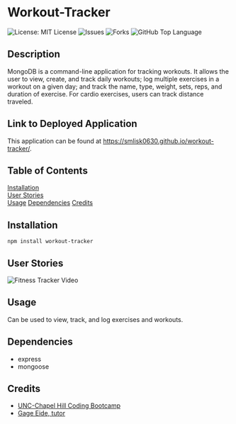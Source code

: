 # Workout-Tracker
![License: MIT License](https://img.shields.io/badge/License-MIT-blue.svg)
![Issues](https://img.shields.io/github/issues/smlisk0630/workout-tracker)
![Forks](https://img.shields.io/github/forks/smlisk0630/workout-tracker)
![GitHub Top Language](https://img.shields.io/github/languages/top/smlisk0630/workout-tracker)
## Description
MongoDB is a command-line application for tracking workouts. It allows the user to view, create, and track daily workouts; log multiple exercises in a workout on a given day; and track the name, type, weight, sets, reps, and duration of exercise. For cardio exercises, users can track distance traveled.
## Link to Deployed Application
This application can be found at https://smlisk0630.github.io/workout-tracker/.
## Table of Contents
[Installation](https://smlisk0630.github.io/workout-tracker#installation)  
[User Stories](https://smlisk0630.github.io/workout-tracker#stories)  
[Usage](https://smlisk0630.github.io/workout-tracker#usage)
[Dependencies](https://smlisk0630.github.io/workout-tracker#dependencies)
[Credits](https://smlisk0630.github.io/workout-tracker#credits)   
## Installation
```
npm install workout-tracker
```
## User Stories
![Fitness Tracker Video](/public/assets/fitness-tracker.gif)
## Usage
Can be used to view, track, and log exercises and workouts.
## Dependencies
- express
- mongoose
## Credits
- [UNC-Chapel Hill Coding Bootcamp](https://bootcamp.unc.edu/)
- [Gage Eide, tutor](https://github.com/gage117)